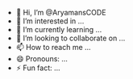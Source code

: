 - 👋 Hi, I’m @AryamansCODE
- 👀 I’m interested in ...
- 🌱 I’m currently learning ...
- 💞️ I’m looking to collaborate on ...
- 📫 How to reach me ...
- 😄 Pronouns: ...
- ⚡ Fun fact: ...

<!---
AryamansCODE/AryamansCODE is a ✨ special ✨ repository because its `README.md` (this file) appears on your GitHub profile.
You can click the Preview link to take a look at your changes.
--->
